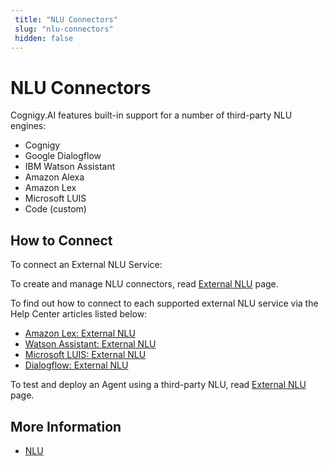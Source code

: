 ```yaml
---
 title: "NLU Connectors" 
 slug: "nlu-connectors" 
 hidden: false 
---
```

# NLU Connectors

Cognigy.AI features built-in support for a number of third-party NLU engines:

- Cognigy
- Google Dialogflow
- IBM Watson Assistant
- Amazon Alexa
- Amazon Lex
- Microsoft LUIS
- Code (custom)

## How to Connect

To connect an External NLU Service:

To create and manage NLU connectors, read [External NLU](../../nlu/external-nlu/external-nlu.md#creating-nlu-connectors) page.

To find out how to connect to each supported external NLU service via the Help Center articles listed below:

* [Amazon Lex: External NLU](https://support.cognigy.com/hc/en-us/articles/4408910240530)
* [Watson Assistant: External NLU](https://support.cognigy.com/hc/en-us/articles/360017484979-Watson-Assistant-External-NLU)
* [Microsoft LUIS: External NLU](https://support.cognigy.com/hc/en-us/articles/360017517319)
* [Dialogflow: External NLU](https://support.cognigy.com/hc/en-us/articles/360017466620)

To test and deploy an Agent using a third-party NLU, read [External NLU](../../nlu/external-nlu/external-nlu.md#testing-and-deploying-with-an-external-nlu) page.

## More Information

- [NLU](../../nlu/nlu-overview/overview.md)